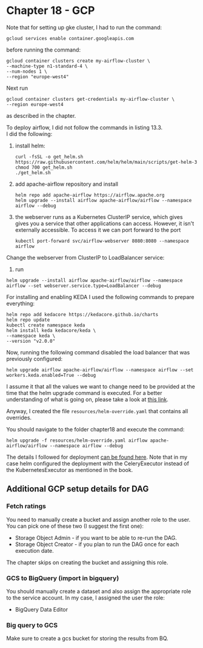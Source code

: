 # Chapter 18 - GCP

Note that for setting up gke cluster, I had to run the command:
```shell
gcloud services enable container.googleapis.com
```
before running the command:
```shell
gcloud container clusters create my-airflow-cluster \
--machine-type n1-standard-4 \
--num-nodes 1 \
--region "europe-west4"
```
Next run
```shell
gcloud container clusters get-credentials my-airflow-cluster \
--region europe-west4
```
as described in the chapter.

To deploy airflow, I did not follow the commands in listing 13.3.\
I did the following:
1. install helm:
    ```shell
   curl -fsSL -o get_helm.sh https://raw.githubusercontent.com/helm/helm/main/scripts/get-helm-3
   chmod 700 get_helm.sh
   ./get_helm.sh
   ```
2. add apache-airflow repository and install
    ```shell
    helm repo add apache-airflow https://airflow.apache.org
    helm upgrade --install airflow apache-airflow/airflow --namespace airflow --debug
    ```
3. the webserver runs as a Kubernetes ClusterIP service, which gives
gives you a service that other applications can access. However,
it isn't  externally accessible. To access it we can port forward
to the port
    ```shell
    kubectl port-forward svc/airflow-webserver 8080:8080 --namespace airflow
    ```

Change the webserver from ClusterIP to LoadBalancer service:
1. run
```shell
helm upgrade --install airflow apache-airflow/airflow --namespace airflow --set webserver.service.type=LoadBalancer --debug
```

For installing and enabling KEDA I used the following commands
to prepare everything:

```shell
helm repo add kedacore https://kedacore.github.io/charts
helm repo update
kubectl create namespace keda
helm install keda kedacore/keda \
--namespace keda \
--version "v2.0.0"
```

Now, running the following command disabled the load balancer that
was previously configured:
```shell
helm upgrade airflow apache-airflow/airflow --namespace airflow --set workers.keda.enabled=True --debug
```

I assume it that all the values we want to change need to
be provided at the time that the helm upgrade command is executed.
For a better understanding of what is going on, please take a look
at [this link](https://medium.com/@kcatstack/understand-helm-upgrade-flags-reset-values-reuse-values-6e58ac8f127e).

Anyway, I created the file `resources/helm-override.yaml` that
contains all overrides.

You should navigate to the folder chapter18 and execute the command:
```shell
helm upgrade -f resources/helm-override.yaml airflow apache-airflow/airflow --namespace airflow --debug
```

The details I followed for deployment [can be found here](https://towardsdatascience.com/deploying-airflow-on-google-kubernetes-engine-with-helm-28c3d9f7a26b).
Note that in my case helm configured the deployment with the
CeleryExecutor instead of the KubernetesExecutor
as mentioned in the book.

## Additional GCP setup details for DAG
### Fetch ratings
You need to manually create a bucket and assign another role to
the user. You can pick one of these two (I suggest the first one):
- Storage Object Admin - if you want to be able to re-run the
DAG.
- Storage Object Creator - if you plan to run the DAG once for
each execution date.

The chapter skips on creating the bucket and assigning this role.

### GCS to BigQuery (import in bigquery)
You should manually create a dataset and also assign the appropriate
role to the service account. In my case, I assigned the user the
role:
- BigQuery Data Editor

### Big query to GCS
Make sure to create a gcs bucket for storing the results from
BQ.
